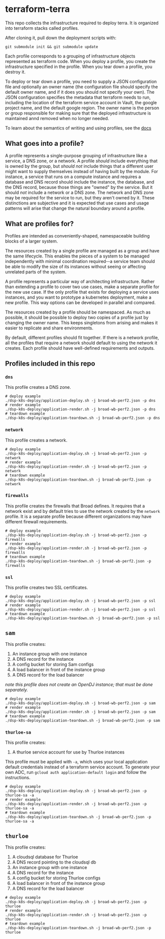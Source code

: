 # terraform-terra

This repo collects the infrastructure required to deploy terra.
It is organized into terraform stacks called profiles.

After cloning it, pull down the deployment scripts with:

```
git submodule init && git submodule update
```

Each profile corresponds to a grouping of infrastructure objects represented
as terraform code. When you deploy a profile, you create the infrastructure
specified in the profile. When you tear down a profile, you destroy it.

To deploy or tear down a profile, you need to supply a JSON configuration
file and optionally an owner name (the configuration file should specify the default owner name,
and if it does you should not specify your own). The JSON configuration specifies the metadata that
terraform needs to run, including the location of the terraform service
account in Vault, the google project name, and the default google region. The
owner name is the person or group responsible for making sure that the
deployed infrastructure is maintained annd removed when no longer needed.

To learn about the semantics of writing and using profiles, see the [docs](https://github.com/broadinstitute/dsp-k8s-deploy)

## What goes into a profile?

A profile represents a single-purpose grouping of infrastructure like a service,
a DNS zone, or a network. A profile _should_ include everything that is owned by 
the group, but _should not_ include things that a different user might want to
supply themselves instead of having built by the module. For instance, a service that
runs on a compute instance and requires a database and DNS record should include
the instance, the database, and the DNS record, because those things are "owned"
by the service. But it should _not_ include a network or a DNS zone. The network and
DNS zone may be required for the service to run, but they aren't owned by it. These
distinctions are subjective and it is expected that use cases and usage patterns will
arise that change the natural boundary around a profile.

## What are profiles for?

Profiles are intended as conveniently-shaped, namespaceable building blocks
of a larger system. 

The resources created by a single profile are managed as a group and have
the same lifecycle. This enables the pieces of a system to be managed
independently with minimal coordination required--a service team should be able
to modify the size of its instances without seeing or affecting unrelated parts
of the system.

A profile represents a particular way of architecting infrastructure.  Rather than
extending a profile to cover two use cases, make a separate profile for the new
use case. If the only profile that exists for deploying a service uses instances,
and you want to prototype a kubernetes deployment, make a new profile. This way
options can be developed in parallel and compared.

The resources created by a profile should be namespaced. As much as possible,
it should be possible to deploy two copies of a profile just by changing the owner name.
This keeps singletons from arising and makes it easier to replicate and share
environments.

By default, different profiles should fit together. If there is a network
profile, all the profiles that require a network should default to using the
network it creates. Each profile should have well-defined requirements and outputs.

## Profiles included in this repo

### `dns`

This profile creates a DNS zone.

```
# deploy example
./dsp-k8s-deploy/application-deploy.sh -j broad-wb-perf2.json -p dns
# render example
./dsp-k8s-deploy/application-render.sh -j broad-wb-perf2.json -p dns
# teardown example
./dsp-k8s-deploy/application-teardown.sh -j broad-wb-perf2.json -p dns
```

### `network`

This profile creates a network.

```
# deploy example
./dsp-k8s-deploy/application-deploy.sh -j broad-wb-perf2.json -p network
# render example
./dsp-k8s-deploy/application-render.sh -j broad-wb-perf2.json -p network
# teardown example
./dsp-k8s-deploy/application-teardown.sh -j broad-wb-perf2.json -p network
```

### `firewalls`

This profile creates the firewalls that Broad defines. It requires that a network exist
and by  default tries to use the network created by the `network` profile. It is a separate
profile because different organizations may have different firewall requirements.

```
# deploy example
./dsp-k8s-deploy/application-deploy.sh -j broad-wb-perf2.json -p firewalls
# render example
./dsp-k8s-deploy/application-render.sh -j broad-wb-perf2.json -p firewalls
# teardown example
./dsp-k8s-deploy/application-teardown.sh -j broad-wb-perf2.json -p firewalls
```

### `ssl`

This profile creates two SSL certificates.

```
# deploy example
./dsp-k8s-deploy/application-deploy.sh -j broad-wb-perf2.json -p ssl
# render example
./dsp-k8s-deploy/application-render.sh -j broad-wb-perf2.json -p ssl
# teardown example
./dsp-k8s-deploy/application-teardown.sh -j broad-wb-perf2.json -p ssl
```

## `sam`

This profile creates:

1. An instance group with one instance
2. A DNS record for the instance
3. A config bucket for storing Sam configs
4. A load balancer in front of the instance group
5. A DNS record for the load balancer

_note this profile does not create an OpenDJ instance;
that must be done separately._

```
# deploy example
./dsp-k8s-deploy/application-deploy.sh -j broad-wb-perf2.json -p sam
# render example
./dsp-k8s-deploy/application-render.sh -j broad-wb-perf2.json -p sam
# teardown example
./dsp-k8s-deploy/application-teardown.sh -j broad-wb-perf2.json -p sam
```

### `thurloe-sa`

This profile creates:

1. A thurloe service account for use by Thurloe instances

This profile must be applied with `-a`, which uses your local application default
credentials instead of a terraform service account. To generate your own ADC, run
`gcloud auth application-default login` and follow the instructions.

```
# deploy example
./dsp-k8s-deploy/application-deploy.sh -j broad-wb-perf2.json -p thurloe-sa -a
# render example
./dsp-k8s-deploy/application-render.sh -j broad-wb-perf2.json -p thurloe-sa -a
# teardown example
./dsp-k8s-deploy/application-teardown.sh -j broad-wb-perf2.json -p thurloe-sa -a
```

## `thurloe`

This profile creates:

1. A cloudsql database for Thurloe
2. A DNS record pointing to the cloudsql db
3. An instance group with one instance
4. A DNS record for the instance
5. A config bucket for storing Thurloe configs
6. A load balancer in front of the instance group
7. A DNS record for the load balancer

```
# deploy example
./dsp-k8s-deploy/application-deploy.sh -j broad-wb-perf2.json -p thurloe
# render example
./dsp-k8s-deploy/application-render.sh -j broad-wb-perf2.json -p thurloe
# teardown example
./dsp-k8s-deploy/application-teardown.sh -j broad-wb-perf2.json -p thurloe
```
